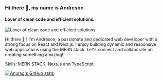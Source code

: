 ### Hi there 👋, my name is Andreson
#### Lover of clean code and efficient solutions.
![Lover of clean code and efficient solutions.](https://unsplash.com/photos/black-remote-control-on-red-table-6sAl6aQ4OWI)

Hi there 👋 ! I'm Andreson, a passionate and dedicated web developer with a strong focus on React and Next.js. I enjoy building dynamic and responsive web applications using the MERN stack. Let's connect and collaborate on creating something amazing!

Skills: MERN STACK, NextJs and TypeScript







 [![Anurag's GitHub stats](https://github-readme-stats.vercel.app/api?username=Andreson26)](https://github.com/anuraghazra/github-readme-stats)


